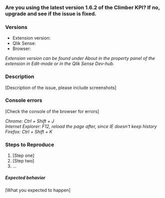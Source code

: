 ### Are you using the latest version 1.6.2 of the Climber KPI? If no, upgrade and see if the issue is fixed.

### Versions
* Extension version:
* Qlik Sense: 
* Browser:  

*Extension version can be found under About in the property panel of the extension in Edit-mode or in the Qlik Sense Dev-hub.*  

### Description
[Description of the issue, please include screenshots]

### Console errors
[Check the console of the browser for errors]  

*Chrome: Ctrl + Shift + J*   
*Internet Explorer: F12, reload the page after, since IE doesn't keep history*  
*Firefox: Ctrl + Shift + K*

### Steps to Reproduce

1. [Step one]
2. [Step two]
3. ...

##### Expected behavior

[What you expected to happen]
